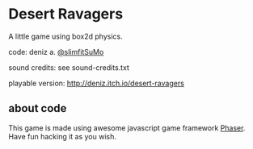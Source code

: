 # Desert Ravagers

A little game using box2d physics.

code:  deniz a. [@slimfitSuMo](https://twitter.com/slimfitSuMo)

sound credits: see sound-credits.txt

playable version: http://deniz.itch.io/desert-ravagers

## about code

This game is made using awesome javascript game framework [Phaser](http://phaser.io). Have fun hacking it as you wish. 
